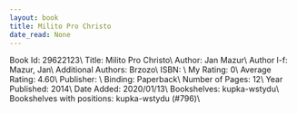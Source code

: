```yaml
---
layout: book
title: Milito Pro Christo
date_read: None
---
```


Book Id: 29622123\ 
Title: Milito Pro Christo\ 
Author: Jan Mazur\ 
Author l-f: Mazur, Jan\ 
Additional Authors: Brzozo\ 
ISBN: \ 
My Rating: 0\ 
Average Rating: 4.60\ 
Publisher: \ 
Binding: Paperback\ 
Number of Pages: 12\ 
Year Published: 2014\ 
Date Added: 2020/01/13\ 
Bookshelves: kupka-wstydu\ 
Bookshelves with positions: kupka-wstydu (#796)\ 

